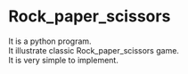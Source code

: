 # Rock_paper_scissors<br>
It is a python program.<br>
It illustrate classic Rock_paper_scissors game.<br>
It is very simple to implement.
